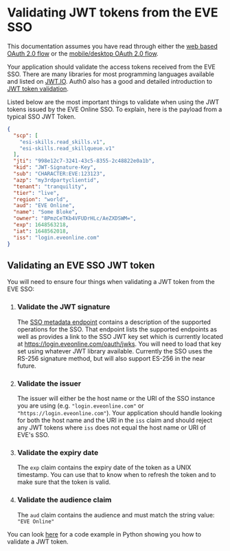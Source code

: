 # Validating JWT tokens from the EVE SSO

This documentation assumes you have read through either the [web based OAuth 2.0 flow](web_based_sso_flow.md) or the [mobile/desktop OAuth 2.0 flow](native_sso_flow.md).

Your application should validate the access tokens received from the EVE SSO. There are many libraries for most programming languages available and listed on [JWT.IO](https://jwt.io). Auth0 also has a good and detailed introduction to [JWT token validation](https://auth0.com/docs/api-auth/tutorials/verify-access-token).

Listed below are the most important things to validate when using the JWT tokens issued by the EVE Online SSO. To explain, here is the payload from a typical SSO JWT Token.

```json
{
  "scp": [
    "esi-skills.read_skills.v1",
    "esi-skills.read_skillqueue.v1"
  ],
  "jti": "998e12c7-3241-43c5-8355-2c48822e0a1b",
  "kid": "JWT-Signature-Key",
  "sub": "CHARACTER:EVE:123123",
  "azp": "my3rdpartyclientid",
  "tenant": "tranquility",
  "tier": "live",
  "region": "world",
  "aud": "EVE Online",
  "name": "Some Bloke",
  "owner": "8PmzCeTKb4VFUDrHLc/AeZXDSWM=",
  "exp": 1648563218,
  "iat": 1648562018,
  "iss": "login.eveonline.com"
}
```

## Validating an EVE SSO JWT token

You will need to ensure four things when validating a JWT token from the EVE SSO:

1. ### Validate the JWT signature

    The [SSO metadata endpoint](https://login.eveonline.com/.well-known/oauth-authorization-server) contains a description of the supported operations for the SSO. That endpoint lists the supported endpoints as well as provides a link to the SSO JWT key set which is currently located at <https://login.eveonline.com/oauth/jwks>. You will need to load that key set using whatever JWT library available. Currently the SSO uses the RS-256 signature method, but will also support ES-256 in the near future.

1. ### Validate the issuer

    The issuer will either be the host name or the URI of the SSO instance you are using (e.g. `"login.eveonline.com"` or `"https://login.eveonline.com"`). Your application should handle looking for both the host name and the URI in the `iss` claim and should reject any JWT tokens where `iss` does not equal the host name or URI of EVE's SSO.

1. ### Validate the expiry date

    The `exp` claim contains the expiry date of the token as a UNIX timestamp. You can use that to know when to refresh the token and to make sure that the token is valid.

1. ### Validate the audience claim

    The `aud` claim contains the audience and must match the string value: `"EVE Online"`

You can look [here](https://github.com/esi/esi-docs/blob/master/examples/python/sso/validate_jwt.py) for a code example in Python showing you how to validate a JWT token.
